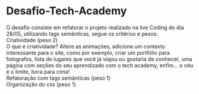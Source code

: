 # Desafio-Tech-Academy
O desafio consiste em refatorar o projeto realizado na live Coding do dia 28/05, utilizando tags semânticas, segue os critérios e pesos:<br>
Criatividade (peso 2)<br>
O que é criatividade? Altere as animações, adicione um contexto interessante para o site, como por exemplo, criar um portfólio para fotógrafos, lista de lugares que você já viajou ou gostaria de conhecer, uma página com seções do seu aprendizado com o tech academy, enfim… o céu é o limite, bora para cima!<br>
Refatoração com tags semânticas (peso 1)<br>
Organização do css (peso 1)<br>
